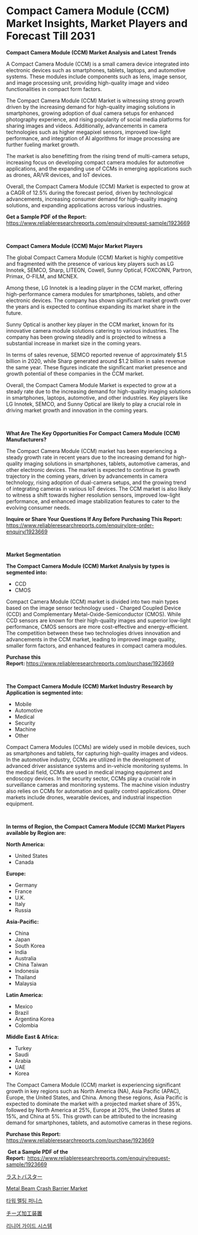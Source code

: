 <p><h1>Compact Camera Module (CCM) Market Insights, Market Players and Forecast Till 2031</h1></p><p><strong>Compact Camera Module (CCM) Market Analysis and Latest Trends</strong></p>
<p><p>A Compact Camera Module (CCM) is a small camera device integrated into electronic devices such as smartphones, tablets, laptops, and automotive systems. These modules include components such as lens, image sensor, and image processing unit, providing high-quality image and video functionalities in compact form factors.</p><p>The Compact Camera Module (CCM) Market is witnessing strong growth driven by the increasing demand for high-quality imaging solutions in smartphones, growing adoption of dual camera setups for enhanced photography experience, and rising popularity of social media platforms for sharing images and videos. Additionally, advancements in camera technologies such as higher megapixel sensors, improved low-light performance, and integration of AI algorithms for image processing are further fueling market growth.</p><p>The market is also benefitting from the rising trend of multi-camera setups, increasing focus on developing compact camera modules for automotive applications, and the expanding use of CCMs in emerging applications such as drones, AR/VR devices, and IoT devices.</p><p>Overall, the Compact Camera Module (CCM) Market is expected to grow at a CAGR of 12.5% during the forecast period, driven by technological advancements, increasing consumer demand for high-quality imaging solutions, and expanding applications across various industries.</p></p>
<p><strong>Get a Sample PDF of the Report:&nbsp;</strong> <a href="https://www.reliableresearchreports.com/enquiry/request-sample/1923669">https://www.reliableresearchreports.com/enquiry/request-sample/1923669</a></p>
<p>&nbsp;</p>
<p><strong>Compact Camera Module (CCM) Major Market Players</strong></p>
<p><p>The global Compact Camera Module (CCM) Market is highly competitive and fragmented with the presence of various key players such as LG Innotek, SEMCO, Sharp, LITEON, Cowell, Sunny Optical, FOXCONN, Partron, Primax, O-FILM, and MCNEX.</p><p>Among these, LG Innotek is a leading player in the CCM market, offering high-performance camera modules for smartphones, tablets, and other electronic devices. The company has shown significant market growth over the years and is expected to continue expanding its market share in the future.</p><p>Sunny Optical is another key player in the CCM market, known for its innovative camera module solutions catering to various industries. The company has been growing steadily and is projected to witness a substantial increase in market size in the coming years.</p><p>In terms of sales revenue, SEMCO reported revenue of approximately $1.5 billion in 2020, while Sharp generated around $1.2 billion in sales revenue the same year. These figures indicate the significant market presence and growth potential of these companies in the CCM market.</p><p>Overall, the Compact Camera Module Market is expected to grow at a steady rate due to the increasing demand for high-quality imaging solutions in smartphones, laptops, automotive, and other industries. Key players like LG Innotek, SEMCO, and Sunny Optical are likely to play a crucial role in driving market growth and innovation in the coming years.</p></p>
<p>&nbsp;</p>
<p><strong>What Are The Key Opportunities For Compact Camera Module (CCM) Manufacturers?</strong></p>
<p><p>The Compact Camera Module (CCM) market has been experiencing a steady growth rate in recent years due to the increasing demand for high-quality imaging solutions in smartphones, tablets, automotive cameras, and other electronic devices. The market is expected to continue its growth trajectory in the coming years, driven by advancements in camera technology, rising adoption of dual-camera setups, and the growing trend of integrating cameras in various IoT devices. The CCM market is also likely to witness a shift towards higher resolution sensors, improved low-light performance, and enhanced image stabilization features to cater to the evolving consumer needs.</p></p>
<p><strong>Inquire or Share Your Questions If Any Before Purchasing This Report:</strong> <a href="https://www.reliableresearchreports.com/enquiry/pre-order-enquiry/1923669">https://www.reliableresearchreports.com/enquiry/pre-order-enquiry/1923669</a></p>
<p>&nbsp;</p>
<p><strong>Market Segmentation</strong></p>
<p><strong>The Compact Camera Module (CCM) Market Analysis by types is segmented into:</strong></p>
<p><ul><li>CCD</li><li>CMOS</li></ul></p>
<p><p>Compact Camera Module (CCM) market is divided into two main types based on the image sensor technology used - Charged Coupled Device (CCD) and Complementary Metal-Oxide-Semiconductor (CMOS). While CCD sensors are known for their high-quality images and superior low-light performance, CMOS sensors are more cost-effective and energy-efficient. The competition between these two technologies drives innovation and advancements in the CCM market, leading to improved image quality, smaller form factors, and enhanced features in compact camera modules.</p></p>
<p><strong>Purchase this Report:&nbsp;</strong><a href="https://www.reliableresearchreports.com/purchase/1923669">https://www.reliableresearchreports.com/purchase/1923669</a></p>
<p>&nbsp;</p>
<p><strong>The Compact Camera Module (CCM) Market Industry Research by Application is segmented into:</strong></p>
<p><ul><li>Mobile</li><li>Automotive</li><li>Medical</li><li>Security</li><li>Machine</li><li>Other</li></ul></p>
<p><p>Compact Camera Modules (CCMs) are widely used in mobile devices, such as smartphones and tablets, for capturing high-quality images and videos. In the automotive industry, CCMs are utilized in the development of advanced driver assistance systems and in-vehicle monitoring systems. In the medical field, CCMs are used in medical imaging equipment and endoscopy devices. In the security sector, CCMs play a crucial role in surveillance cameras and monitoring systems. The machine vision industry also relies on CCMs for automation and quality control applications. Other markets include drones, wearable devices, and industrial inspection equipment.</p></p>
<p>&nbsp;</p>
<p><strong>In terms of Region, the Compact Camera Module (CCM) Market Players available by Region are:</strong></p>
<p>
    <p> <strong> North America: </strong>
        <ul>
            <li>United States</li>
            <li>Canada</li>
        </ul>
        </p> 
    <p> <strong> Europe: </strong>
        <ul>
            <li>Germany</li>
            <li>France</li>
            <li>U.K.</li>
            <li>Italy</li>
            <li>Russia</li>
        </ul>
        </p> 
    <p> <strong> Asia-Pacific: </strong>
        <ul>
            <li>China</li>
            <li>Japan</li>
            <li>South Korea</li>
            <li>India</li>
            <li>Australia</li>
            <li>China Taiwan</li>
            <li>Indonesia</li>
            <li>Thailand</li>
            <li>Malaysia</li>
        </ul>
        </p> 
    <p> <strong> Latin America: </strong>
        <ul>
            <li>Mexico</li>
            <li>Brazil</li>
            <li>Argentina Korea</li>
            <li>Colombia</li>
        </ul>
        </p> 
    <p> <strong> Middle East & Africa: </strong>
        <ul>
            <li>Turkey</li>
            <li>Saudi</li>
            <li>Arabia</li>
            <li>UAE</li>
            <li>Korea</li>
        </ul>
    </p>
    </p>
<p><p>The Compact Camera Module (CCM) market is experiencing significant growth in key regions such as North America (NA), Asia Pacific (APAC), Europe, the United States, and China. Among these regions, Asia Pacific is expected to dominate the market with a projected market share of 35%, followed by North America at 25%, Europe at 20%, the United States at 15%, and China at 5%. This growth can be attributed to the increasing demand for smartphones, tablets, and automotive cameras in these regions.</p></p>
<p><strong>Purchase this Report: </strong><a href="https://www.reliableresearchreports.com/purchase/1923669">https://www.reliableresearchreports.com/purchase/1923669</a></p>
<p>&nbsp;<strong>Get a Sample PDF of the Report:&nbsp;&nbsp;</strong><a href="https://www.reliableresearchreports.com/enquiry/request-sample/1923669">https://www.reliableresearchreports.com/enquiry/request-sample/1923669</a></p>
<p><strong></strong></p>
<p><p><a href="https://github.com/adcxff01450218/Market-Research-Report-List-1/blob/main/755384614031.md">ラストバスター</a></p><p><a href="https://issuu.com/reportprime-2/docs/metal-beam-crash-barrier-market-size-2030.pptx">Metal Beam Crash Barrier Market</a></p><p><a href="https://github.com/vsn7qpua81q/Market-Research-Report-List-1/blob/main/929555313068.md">타워 멜팅 퍼니스</a></p><p><a href="https://medium.com/@nicholas.ellison0076890/%E3%83%81%E3%83%BC%E3%82%BA%E5%87%A6%E7%90%86%E8%A3%85%E7%BD%AE%E5%B8%82%E5%A0%B4%E3%81%AE%E5%88%86%E6%9E%90-%E3%82%B0%E3%83%AD%E3%83%BC%E3%83%90%E3%83%AB%E7%94%A3%E6%A5%AD%E3%81%AE%E8%A6%8B%E9%80%9A%E3%81%97%E3%81%A8%E4%BA%88%E6%B8%AC-2024%E5%B9%B4%E3%81%8B%E3%82%892031%E5%B9%B4%E3%81%BE%E3%81%A7-677346e62b61">チーズ加工装置</a></p><p><a href="https://github.com/trmesnao7959541/Market-Research-Report-List-1/blob/main/610798113067.md">리니어 가이드 시스템</a></p></p>